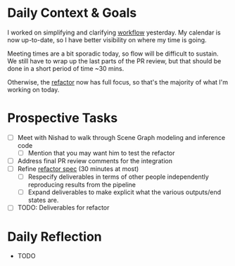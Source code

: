 # Daily Context & Goals

I worked on simplifying and clarifying [workflow](WorkflowSpec.md) yesterday. My calendar is now
up-to-date, so I have better visibility on where my time is going.

Meeting times are a bit sporadic today, so flow will be difficult to sustain.
We still have to wrap up the last parts of the PR review, but that should be
done in a short period of time ~30 mins.

Otherwise, the [refactor](RefactorDerenderingUsingGenSceneGraphs.md) now has full focus, so that's the majority of what
I'm working on today.

# Prospective Tasks

* [ ] Meet with Nishad to walk through Scene Graph modeling and inference code
    * [ ] Mention that you may want him to test the refactor
* [ ] Address final PR review comments for the integration
* [ ] Refine [refactor spec](RefactorDerenderingUsingGenSceneGraphs.md) (30 minutes at most)
    * [ ] Respecify deliverables in terms of other people independently
          reproducing results from the pipeline
    * [ ] Expand deliverables to make explicit what the various outputs/end
          states are.
* [ ] TODO: Deliverables for refactor

# Daily Reflection

* TODO
